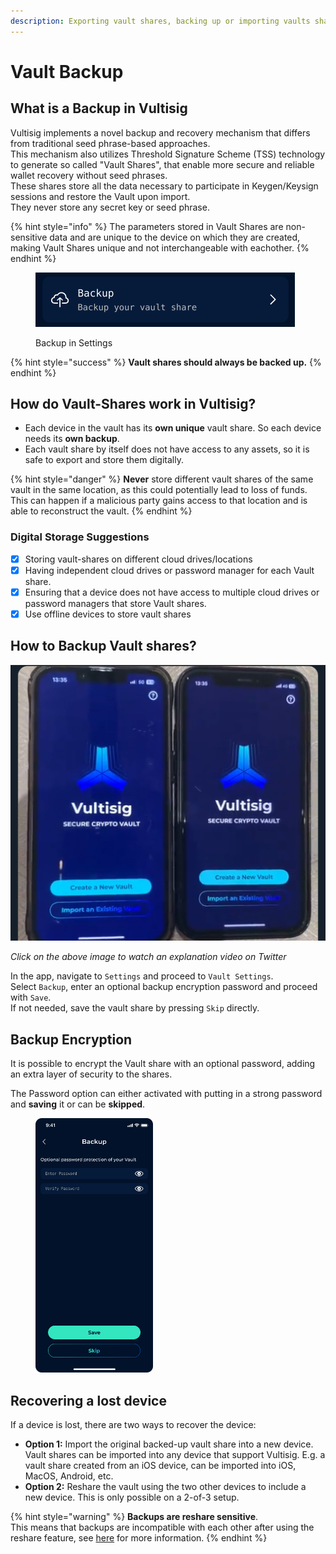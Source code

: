 ```yaml
---
description: Exporting vault shares, backing up or importing vaults shares.
---
```


# Vault Backup

## What is a Backup in Vultisig

Vultisig implements a novel backup and recovery mechanism that differs from traditional seed phrase-based approaches.\
This mechanism also utilizes Threshold Signature Scheme (TSS) technology to generate so called "Vault Shares", that enable more secure and reliable wallet recovery without seed phrases.\
These shares store all the data necessary to participate in Keygen/Keysign sessions and restore the Vault upon import.\
They never store any secret key or seed phrase.

{% hint style="info" %}
The parameters stored in Vault Shares are non-sensitive data and are unique to the device on which they are created, making Vault Shares unique and not interchangeable with eachother.
{% endhint %}

<figure><img src="../../.gitbook/assets/image.png" alt=""><figcaption><p>Backup in Settings</p></figcaption></figure>

{% hint style="success" %}
**Vault shares should always be backed up.**
{% endhint %}

## How do Vault-Shares work in Vultisig?

* Each device in the vault has its **own unique** vault share. So each device needs its **own backup**.
* Each vault share by itself does not have access to any assets, so it is safe to export and store them digitally.

{% hint style="danger" %}
**Never** store different vault shares of the same vault in the same location, as this could potentially lead to loss of funds.\
This can happen if a malicious party gains access to that location and is able to reconstruct the vault.
{% endhint %}

### Digital Storage Suggestions

* [x] Storing vault-shares on different cloud drives/locations
* [x] Having independent cloud drives or password manager for each Vault share.
* [x] Ensuring that a device does not have access to multiple cloud drives or password managers that store Vault shares.
* [x] Use offline devices to store vault shares

## How to Backup Vault shares?

[![](../../.gitbook/assets/TwitterVideoThumbnail.jpeg)](https://twitter.com/iceman00008/status/1824686908368412732/video/1)

_Click on the above image to watch an explanation video on Twitter_

In the app, navigate to `Settings` and proceed to `Vault Settings`.\
Select `Backup`, enter an optional backup encryption password and proceed with `Save`.\
If not needed, save the vault share by pressing `Skip` directly.

## Backup Encryption

It is possible to encrypt the Vault share with an optional password, adding an extra layer of security to the shares.

The Password option can either activated with putting in a strong password and **saving** it or can be **skipped**.

<figure><img src="../../.gitbook/assets/Enrypt Backup.png" alt="" width="188"><figcaption></figcaption></figure>

## **Recovering a lost device**

If a device is lost, there are two ways to recover the device:

* **Option 1:** Import the original backed-up vault share into a new device. Vault shares can be imported into any device that support Vultisig. E.g. a vault share created from an iOS device, can be imported into iOS, MacOS, Android, etc.
* **Option 2:** Reshare the vault using the two other devices to include a new device. This is only possible on a 2-of-3 setup.

{% hint style="warning" %}
**Backups are reshare sensitive**.\
This means that backups are incompatible with each other after using the reshare feature, see [here](vault-reshare.md#important-note-for-reshare) for more information.
{% endhint %}
